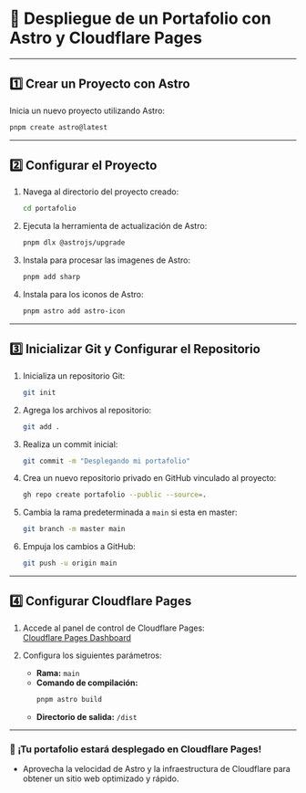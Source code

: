 # 🌟 Despliegue de un Portafolio con Astro y Cloudflare Pages

---

## 1️⃣ **Crear un Proyecto con Astro**

Inicia un nuevo proyecto utilizando Astro:  

```bash
pnpm create astro@latest
```

---

## 2️⃣ **Configurar el Proyecto**

1. Navega al directorio del proyecto creado:

   ```bash
   cd portafolio
   ```

2. Ejecuta la herramienta de actualización de Astro:

   ```bash
   pnpm dlx @astrojs/upgrade
   ```

3. Instala para procesar las imagenes de Astro:

   ```bash
   pnpm add sharp
   ```

4. Instala para los iconos de Astro:

   ```bash
   pnpm astro add astro-icon
   ```

---

## 3️⃣ **Inicializar Git y Configurar el Repositorio**

1. Inicializa un repositorio Git:  

   ```bash
   git init
   ```

2. Agrega los archivos al repositorio:  

   ```bash
   git add .
   ```

3. Realiza un commit inicial:  

   ```bash
   git commit -m "Desplegando mi portafolio"
   ```

4. Crea un nuevo repositorio privado en GitHub vinculado al proyecto:  

   ```bash
   gh repo create portafolio --public --source=.
   ```

5. Cambia la rama predeterminada a `main` si esta en master:  

   ```bash
   git branch -m master main
   ```

6. Empuja los cambios a GitHub:  

   ```bash
   git push -u origin main
   ```

---

## 4️⃣ **Configurar Cloudflare Pages**

1. Accede al panel de control de Cloudflare Pages:  
   [Cloudflare Pages Dashboard](https://dash.cloudflare.com/f1b2dc87d8ae478eb50f53d0a9193523/workers-and-pages)  

2. Configura los siguientes parámetros:  
   - **Rama:** `main`
   - **Comando de compilación:**  
     ```bash
     pnpm astro build
     ```
   - **Directorio de salida:** `/dist`

---

### 🚀 ¡Tu portafolio estará desplegado en Cloudflare Pages!
- Aprovecha la velocidad de Astro y la infraestructura de Cloudflare para obtener un sitio web optimizado y rápido.

